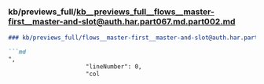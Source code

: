 ### kb/previews_full/kb__previews_full__flows__master-first__master-and-slot@auth.har.part067.md.part002.md

```md
### kb/previews_full/flows__master-first__master-and-slot@auth.har.part067.md (part 002)

```md
",
                      "lineNumber": 0,
                      "col
```

```

```
